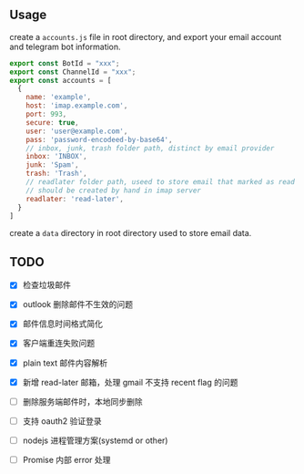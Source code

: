 
## Usage

create a `accounts.js` file in root directory, and export your email account and telegram bot information.

```javascript
export const BotId = "xxx";
export const ChannelId = "xxx";
export const accounts = [
  {
    name: 'example',
    host: 'imap.example.com',
    port: 993,
    secure: true,
    user: 'user@example.com',
    pass: 'password-encodeed-by-base64',
    // inbox, junk, trash folder path, distinct by email provider
    inbox: 'INBOX',
    junk: 'Spam',
    trash: 'Trash',
    // readlater folder path, useed to store email that marked as read later
    // should be created by hand in imap server
    readlater: 'read-later',
  }
]
```

create a `data` directory in root directory used to store email data.


## TODO
- [x] 检查垃圾邮件
- [x] outlook 删除邮件不生效的问题
- [x] 邮件信息时间格式简化
- [x] 客户端重连失败问题
- [x] plain text 邮件内容解析
- [x] 新增 read-later 邮箱，处理 gmail 不支持 recent flag 的问题
- [ ] 删除服务端邮件时，本地同步删除
- [ ] 支持 oauth2 验证登录
- [ ] nodejs 进程管理方案(systemd or other)
- [ ] Promise 内部 error 处理

